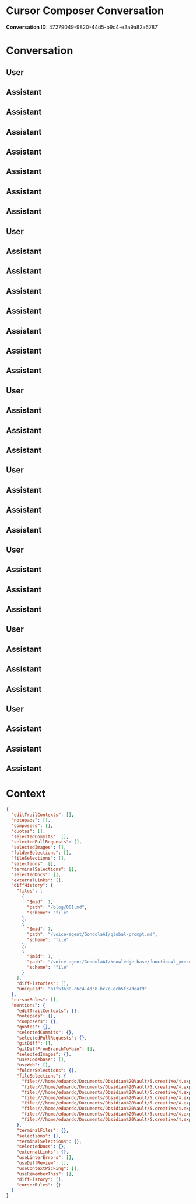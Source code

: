 # Cursor Composer Conversation

**Conversation ID:** 47279049-9820-44d5-b9c4-e3a9a82a6787

# Conversation

## User



## Assistant



## Assistant



## Assistant



## Assistant



## Assistant



## Assistant



## Assistant



## User



## Assistant



## Assistant



## Assistant



## Assistant



## Assistant



## Assistant



## Assistant



## User



## Assistant



## Assistant



## Assistant



## User



## Assistant



## Assistant



## Assistant



## User



## Assistant



## Assistant



## Assistant



## User



## Assistant



## Assistant



## Assistant



## User



## Assistant



## Assistant



## Assistant



# Context

```json
{
  "editTrailContexts": [],
  "notepads": [],
  "composers": [],
  "quotes": [],
  "selectedCommits": [],
  "selectedPullRequests": [],
  "selectedImages": [],
  "folderSelections": [],
  "fileSelections": [],
  "selections": [],
  "terminalSelections": [],
  "selectedDocs": [],
  "externalLinks": [],
  "diffHistory": {
    "files": [
      {
        "$mid": 1,
        "path": "/blog/001.md",
        "scheme": "file"
      },
      {
        "$mid": 1,
        "path": "/voice-agent/GondolaAI/global-prompt.md",
        "scheme": "file"
      },
      {
        "$mid": 1,
        "path": "/voice-agent/GondolaAI/knowledge-base/functional_process_transformation.md",
        "scheme": "file"
      }
    ],
    "diffHistories": [],
    "uniqueId": "b1f53630-c6c4-4dc8-bc7e-ecb5f37deaf9"
  },
  "cursorRules": [],
  "mentions": {
    "editTrailContexts": {},
    "notepads": {},
    "composers": {},
    "quotes": {},
    "selectedCommits": {},
    "selectedPullRequests": {},
    "gitDiff": [],
    "gitDiffFromBranchToMain": [],
    "selectedImages": {},
    "usesCodebase": [],
    "useWeb": [],
    "folderSelections": {},
    "fileSelections": {
      "file:///home/eduardo/Documents/Obsidian%20Vault/5.creative/4.experiments/functional-transform/voice-agent/exmaple/banter-leonard.md": [],
      "file:///home/eduardo/Documents/Obsidian%20Vault/5.creative/4.experiments/functional-transform/voice-agent/GondolaAI/knowledge-base/Benefits%20of%20functional%20programming%20when%20applied%20to%20real%20life%20operations%20like....md": [],
      "file:///home/eduardo/Documents/Obsidian%20Vault/5.creative/4.experiments/functional-transform/PRD/references/TOC%20and%20FP%20Constraints.md": [],
      "file:///home/eduardo/Documents/Obsidian%20Vault/5.creative/4.experiments/functional-transform/PRD/references/Fourier%20Transform%20Overview.md": [],
      "file:///home/eduardo/Documents/Obsidian%20Vault/5.creative/4.experiments/functional-transform/voice-agent/exmaple/tone-of-voice.md": [],
      "file:///home/eduardo/Documents/Obsidian%20Vault/5.creative/4.experiments/functional-transform/voice-agent/GondolaAI/global-prompt.md": [],
      "file:///home/eduardo/Documents/Obsidian%20Vault/5.creative/4.experiments/functional-transform/voice-agent/exmaple/eliciation.md": [],
      "file:///home/eduardo/Documents/Obsidian%20Vault/5.creative/4.experiments/functional-transform/blog/001.md": []
    },
    "terminalFiles": {},
    "selections": {},
    "terminalSelections": {},
    "selectedDocs": {},
    "externalLinks": {},
    "useLinterErrors": [],
    "useDiffReview": [],
    "useContextPicking": [],
    "useRememberThis": [],
    "diffHistory": [],
    "cursorRules": {}
  }
}
```

